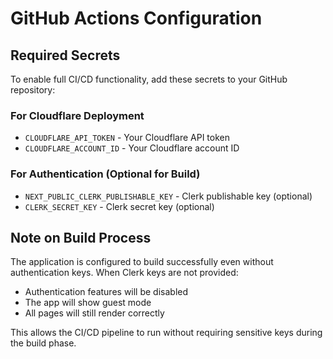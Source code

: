 # GitHub Actions Configuration

## Required Secrets

To enable full CI/CD functionality, add these secrets to your GitHub repository:

### For Cloudflare Deployment

- `CLOUDFLARE_API_TOKEN` - Your Cloudflare API token
- `CLOUDFLARE_ACCOUNT_ID` - Your Cloudflare account ID

### For Authentication (Optional for Build)

- `NEXT_PUBLIC_CLERK_PUBLISHABLE_KEY` - Clerk publishable key (optional)
- `CLERK_SECRET_KEY` - Clerk secret key (optional)

## Note on Build Process

The application is configured to build successfully even without authentication keys.
When Clerk keys are not provided:

- Authentication features will be disabled
- The app will show guest mode
- All pages will still render correctly

This allows the CI/CD pipeline to run without requiring sensitive keys during the build phase.
